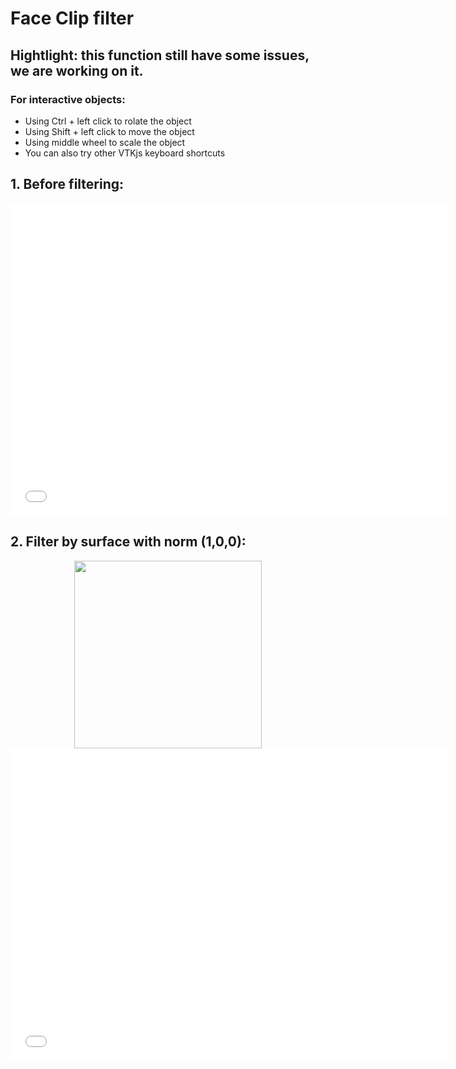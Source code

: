 
# Face Clip filter



## Hightlight: this function still have some issues, we are working on it.


### For interactive objects:
* Using Ctrl + left click to rolate the object
* Using Shift + left click to move the object
* Using middle wheel to scale the object
* You can also try other VTKjs keyboard shortcuts


## 1. Before filtering:


<div style="text-align: center;">
<iframe width=700, height=500 frameBorder=0 seamless="seamless" scrolling="no" src="/SpinView/assets/html/comp_filter_or.html"></iframe>
</div>



## 2. Filter by surface with norm (1,0,0):


<div style="text-align: center;">
<img width=300, height=300 src="/SpinView/assets/gif/face_filter_X.gif" draggable="false">
</div>

<div style="text-align: center;">
<iframe width=700, height=500 frameBorder=0 seamless="seamless" scrolling="no" src="/SpinView/assets/html/face_filter_X.html"></iframe>
</div>